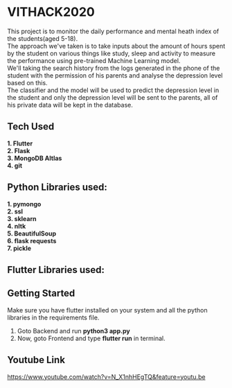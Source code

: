 # VITHACK2020
This project is to monitor the daily performance and mental heath index of the students(aged 5-18).<br>
The approach we've taken is to take inputs about the amount of hours spent by the student on various things like study, sleep and activity
to measure the performance using pre-trained Machine Learning model.<br>
We'll taking the search history from the logs generated in the phone of the student with the permission of his parents and analyse the depression level based on this. <br>
The classifier and the model will be used to predict the depression level in the student and only the depression level will be sent to the parents, all of his private data will be kept in the database.<br>

## Tech Used
**1. Flutter<br>
2. Flask<br>
3. MongoDB Altlas<br>
4. git**

## Python Libraries used:
**1. pymongo<br>
2. ssl<br>
3. sklearn<br>
4. nltk<br>
5. BeautifulSoup<br>
6. flask requests<br>
7. pickle**<br>

## Flutter Libraries used:


## Getting Started
Make sure you have flutter installed on your system and all the python libraries in the requirements file.
1. Goto Backend and run **python3 app.py**<br>
2. Now, goto Frontend and type **flutter run** in terminal.

## Youtube Link
https://www.youtube.com/watch?v=N_X1nhHEgTQ&feature=youtu.be
